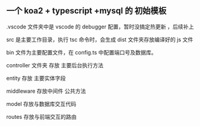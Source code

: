 ## 一个 koa2 + typescript +mysql 的 初始模板

.vscode 文件夹中是 vscode 的 debugger 配置，暂时没搞定热更新 ，后续补上

src 是主要工作目录，执行 tsc 命令时，会生成 dist 文件夹存放编译好的 js 文件

bin 文件为主要配置文件，在 config.ts 中配置端口号及数据库。

controller 文件夹 存放 主要后台执行方法

entity 存放 主要实体字段

middleware 存放中间件 公共方法

model 存放与数据库交互代码

routes 存放与前端交互的路由
